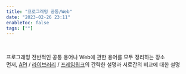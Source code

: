 ```yaml
---
title: "프로그래밍 공통/Web"
date: "2023-02-26 23:11"
enableToc: false
tags: [""]
---
```


<br>

프로그래밍 전반적인 공통 용어나 Web에 관한 용어를 모두 정리하는 장소 <br>
먼저, [API](notes/TIL/integrated/Common/API) / [라이브러리](notes/TIL/integrated/Common/Library) / [프레임워크](notes/TIL/integrated/Common/Framework)의 간략한 설명과 서로간의 비교에 대한 설명